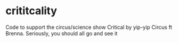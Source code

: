 # crititcality
Code to support the circus/science show Critical by yip-yip Circus ft Brenna. Seriously, you should all go and see it
